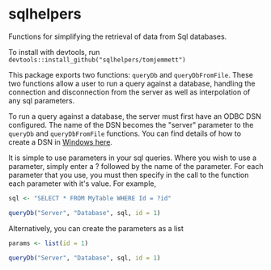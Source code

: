 # sqlhelpers

Functions for simplifying the retrieval of data from Sql databases.

To install with devtools, run `devtools::install_github("sqlhelpers/tomjemmett")`

This package exports two functions: `queryDb` and `queryDbFromFile`.
These two functions allow a user to run a query against a database,
handling the connection and disconnection from the server as well as
interpolation of any sql parameters.

To run a query against a database, the server must first have an ODBC
DSN configured. The name of the DSN becomes the "server" parameter
to the `queryDb` and `queryDbFromFile` functions. You can find
details of how to create a DSN in [Windows here](https://docs.microsoft.com/en-us/sql/relational-databases/native-client-odbc-how-to/configuring-the-sql-server-odbc-driver-add-a-data-source?view=sql-server-2017).

It is simple to use parameters in your sql queries. Where you wish to
use a parameter, simply enter a ? followed by the name of the parameter.
For each parameter that you use, you must then specify in the call to
the function each parameter with it's value. For example,

```R
sql <- "SELECT * FROM MyTable WHERE Id = ?id"

queryDb("Server", "Database", sql, id = 1)
```

Alternatively, you can create the parameters as a list

```R
params <- list(id = 1)

queryDb("Server", "Database", sql, id = 1)
```
